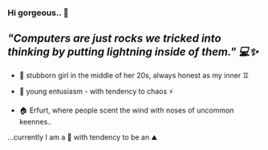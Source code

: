 ### Hi gorgeous.. 👋

## ***"Computers are just rocks we tricked into thinking by putting lightning inside of them." 💻✨***


-    🌱 stubborn girl in the middle of her 20s, always honest as my inner ♊︎

-    👯 young entusiasm - with tendency to chaos ⚡

-    🏠 Erfurt, where people scent the wind with noses of uncommon keennes..

...currently I am a 🗿 with tendency to be an ⛰️


<!--
- 🤔 I’m looking for help with ...
- 💬 Ask me about ...

📫 How to reach me: ...
-->
